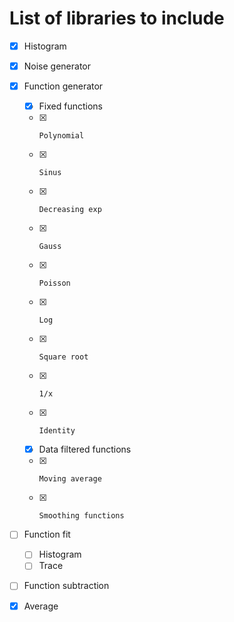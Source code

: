 # List of libraries to include

- [x] Histogram
- [x] Noise generator
- [x] Function generator
  - [x]   Fixed functions
    - [x]     Polynomial
    - [x]     Sinus
    - [x]     Decreasing exp
    - [x]     Gauss
    - [x]     Poisson
    - [x]     Log
    - [x]     Square root
    - [x]     1/x
    - [x]     Identity
  - [x]   Data filtered functions
    - [x]     Moving average
    - [x]     Smoothing functions
- [ ] Function fit
  - [ ]   Histogram
  - [ ]   Trace
- [ ] Function subtraction
- [x] Average

